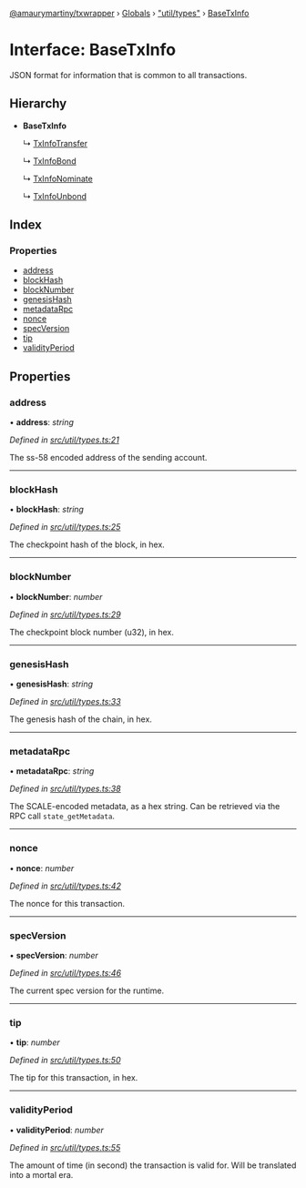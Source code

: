 [@amaurymartiny/txwrapper](../README.md) › [Globals](../globals.md) › ["util/types"](../modules/_util_types_.md) › [BaseTxInfo](_util_types_.basetxinfo.md)

# Interface: BaseTxInfo

JSON format for information that is common to all transactions.

## Hierarchy

* **BaseTxInfo**

  ↳ [TxInfoTransfer](_balancetransfer_.txinfotransfer.md)

  ↳ [TxInfoBond](_staking_stakingtxtypeutils_.txinfobond.md)

  ↳ [TxInfoNominate](_staking_stakingtxtypeutils_.txinfonominate.md)

  ↳ [TxInfoUnbond](_staking_stakingtxtypeutils_.txinfounbond.md)

## Index

### Properties

* [address](_util_types_.basetxinfo.md#address)
* [blockHash](_util_types_.basetxinfo.md#blockhash)
* [blockNumber](_util_types_.basetxinfo.md#blocknumber)
* [genesisHash](_util_types_.basetxinfo.md#genesishash)
* [metadataRpc](_util_types_.basetxinfo.md#metadatarpc)
* [nonce](_util_types_.basetxinfo.md#nonce)
* [specVersion](_util_types_.basetxinfo.md#specversion)
* [tip](_util_types_.basetxinfo.md#tip)
* [validityPeriod](_util_types_.basetxinfo.md#validityperiod)

## Properties

###  address

• **address**: *string*

*Defined in [src/util/types.ts:21](https://github.com/paritytech/txwrapper/blob/fcbe6db/src/util/types.ts#L21)*

The ss-58 encoded address of the sending account.

___

###  blockHash

• **blockHash**: *string*

*Defined in [src/util/types.ts:25](https://github.com/paritytech/txwrapper/blob/fcbe6db/src/util/types.ts#L25)*

The checkpoint hash of the block, in hex.

___

###  blockNumber

• **blockNumber**: *number*

*Defined in [src/util/types.ts:29](https://github.com/paritytech/txwrapper/blob/fcbe6db/src/util/types.ts#L29)*

The checkpoint block number (u32), in hex.

___

###  genesisHash

• **genesisHash**: *string*

*Defined in [src/util/types.ts:33](https://github.com/paritytech/txwrapper/blob/fcbe6db/src/util/types.ts#L33)*

The genesis hash of the chain, in hex.

___

###  metadataRpc

• **metadataRpc**: *string*

*Defined in [src/util/types.ts:38](https://github.com/paritytech/txwrapper/blob/fcbe6db/src/util/types.ts#L38)*

The SCALE-encoded metadata, as a hex string. Can be retrieved via the RPC
call `state_getMetadata`.

___

###  nonce

• **nonce**: *number*

*Defined in [src/util/types.ts:42](https://github.com/paritytech/txwrapper/blob/fcbe6db/src/util/types.ts#L42)*

The nonce for this transaction.

___

###  specVersion

• **specVersion**: *number*

*Defined in [src/util/types.ts:46](https://github.com/paritytech/txwrapper/blob/fcbe6db/src/util/types.ts#L46)*

The current spec version for the runtime.

___

###  tip

• **tip**: *number*

*Defined in [src/util/types.ts:50](https://github.com/paritytech/txwrapper/blob/fcbe6db/src/util/types.ts#L50)*

The tip for this transaction, in hex.

___

###  validityPeriod

• **validityPeriod**: *number*

*Defined in [src/util/types.ts:55](https://github.com/paritytech/txwrapper/blob/fcbe6db/src/util/types.ts#L55)*

The amount of time (in second) the transaction is valid for. Will be
translated into a mortal era.
